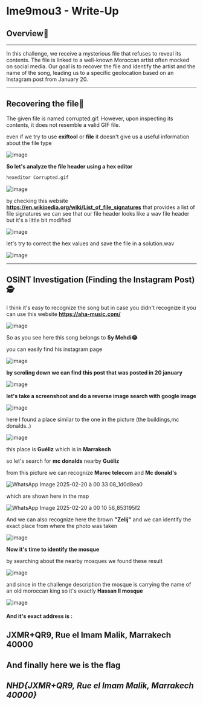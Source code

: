 # lme9mou3 - Write-Up
## **Overview📄**

---

In this challenge, we receive a mysterious file that refuses to reveal its contents. The file is linked to a well-known Moroccan artist often mocked on social media. Our goal is to recover the file and identify the artist and the name of the song, leading us to a specific geolocation based on an Instagram post from January 20.

---

## **Recovering the file🧐**

The given file is named corrupted.gif. However, upon inspecting its contents, it does not resemble a valid GIF file.

even if we try to use **exiftool** or **file** it doesn't give us a useful information about the file type 

![image](https://github.com/user-attachments/assets/c2745aba-b979-4e31-a84a-b7710cd95875)

**So let's analyze the file header using a hex editor**
```bash
hexeditor Corrupted.gif 
```

![image](https://github.com/user-attachments/assets/b07e7b79-c3ac-4d44-ba7f-49a60bc00c92)

by checking this website **https://en.wikipedia.org/wiki/List_of_file_signatures** that provides a list of file signatures
we can see that our file header looks like a wav file header but it's a little bit modified

![image](https://github.com/user-attachments/assets/caf2994a-bd09-4dda-92e6-5bff52e0f4a7)

let's try to correct the hex values and save the file in a solution.wav

![image](https://github.com/user-attachments/assets/077e3b3a-b326-49f1-b4bb-07b012ad66b2)

---

## **OSINT Investigation (Finding the Instagram Post)🕵️**

I think it's easy to recognize the song but in case you didn't recognize it you can use this website 
**https://aha-music.com/**

![image](https://github.com/user-attachments/assets/9e21af13-ff0b-4b9b-861d-3e8ea35a9930)

So as you see here this song belongs to **Sy Mehdi😂**

you can easily find his instagram page 

![image](https://github.com/user-attachments/assets/aaf94fae-1f1c-4ebf-b8a8-e9ab95fb9eb7)

**by scroling down we can find this post that was posted in 20 january**

![image](https://github.com/user-attachments/assets/6650947a-f61f-4a9e-ba90-399715bee519)

**let's take a screenshoot and do a reverse image search with google image**

![image](https://github.com/user-attachments/assets/7ef72f0e-cbe7-4758-86b6-64b5d85c3d46)

here I found a place similar to the one in the picture (the buildings,mc donalds..)

![image](https://github.com/user-attachments/assets/60b02964-1cd6-4a04-88c2-d7973d6dab64)

this place is **Guéliz** which is in **Marrakech**

so let's search for **mc donalds** nearby **Guéliz** 

from this picture we can recognize **Maroc telecom** and **Mc donald's**

![WhatsApp Image 2025-02-20 à 00 33 08_1d0d8ea0](https://github.com/user-attachments/assets/47a34365-0327-4bd5-ae1b-747f30bb5f3b)

which are shown here in the map 

![WhatsApp Image 2025-02-20 à 00 10 56_853195f2](https://github.com/user-attachments/assets/f8ef0b12-a678-49b4-a268-e215e4eaf62f)

And we can also recognize here the brown **"Zelij"** and we can identify the exact place from where the photo was taken 

![image](https://github.com/user-attachments/assets/49d9c416-51c4-4b16-8955-1f04420ebfd7)

**Now it's time to identify the mosque**

by searching about the nearby mosques we found these result 

![image](https://github.com/user-attachments/assets/a5337385-c0de-46c0-aa66-795babc0fa18)

and since in the challenge description the mosque is carrying the name of an old moroccan king so it's exactly 
**Hassan II mosque** 

![image](https://github.com/user-attachments/assets/2d33a54d-e963-4d96-913a-d79e81dedc6f)

#### And it's exact address is : 
**JXMR+QR9, Rue el Imam Malik, Marrakech 40000**
----
And finally here we is the flag 
---
***NHD{JXMR+QR9, Rue el Imam Malik, Marrakech 40000}***
---
